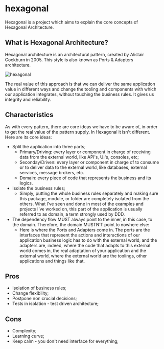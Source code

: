 # hexagonal
Hexagonal is a project which aims to explain the core concepts of Hexagonal Architecture.

## What is Hexagonal Architecture?

Hexagonal architecture is an architectural pattern, created by Alistair Cockburn in 2005. This style is also known as Ports & Adapters architecture.

![hexagonal](https://user-images.githubusercontent.com/4781896/134986884-e3453ab7-7d5a-4c5d-a850-bd19890eb7ce.png)

The real value of this approach is that we can deliver the same application value in different ways and change the tooling and components with which our application integrates, without touching the business rules. It gives us integrity and reliability.

## Characteristics

As with every pattern, there are core ideas we have to be aware of, in order to get the real value of the pattern supply. In Hexagonal it isn't different. Here are its core ideas:

- Split the application into three parts;
  - Primary/Driving: every layer or component in charge of receiving data from the external world, like API's, UI's, consoles, etc;
  - Seconday/Driven: every layer or component in charge of to consume or to deliver data to the external world, like databases, external services, message brokers, etc.
  - Domain: every piece of code that represents the business and its logics.  
- Isolate the business rules;
  - Simply, putting the whole business rules separately and making sure this package, module, or folder are completely isolated from the others. What I’ve seen and done in most of the examples and projects I’ve worked on, this part of the application is usually referred to as domain, a term strongly used by DDD. 
- The dependency flow MUST always point to the inner, in this case, to the domain. Therefore, the domain MUSTN’T point to nowhere else:
  - Here is where the Ports and Adapters come in. The ports are the interfaces that represent the actions and interactions of our application business logic has to do with the external world, and the adapters are, indeed, where the code that adapts to this external world comes in, the real adaptation of your application and the external world, where the external world are the toolings, other applications and things like that.

## Pros
- Isolation of business rules;
- Change flexibility;
- Postpone non crucial decisions;
- Tests in isolation - test driven architecture;

## Cons
- Complexity;
- Learning curve;
- Keep calm - you don't need interface for everything;
